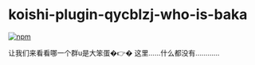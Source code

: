 # koishi-plugin-qycblzj-who-is-baka

[![npm](https://img.shields.io/npm/v/koishi-plugin-qycblzj-who-is-baka?style=flat-square)](https://www.npmjs.com/package/koishi-plugin-qycblzj-who-is-baka?activeTab=readme)

让我们来看看哪一个群u是大笨蛋�👉�
这里……什么都没有…………